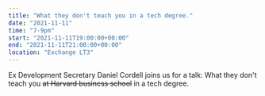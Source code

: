 ```yaml
---
title: "What they don't teach you in a tech degree."
date: "2021-11-11"
time: "7-9pm"
start: "2021-11-11T19:00:00+00:00"
end: "2021-11-11T21:00:00+00:00"
location: "Exchange LT3"
---
```


Ex Development Secretary Daniel Cordell joins us for a talk: What they don't teach you ~~at Harvard business school~~ in a tech degree.

